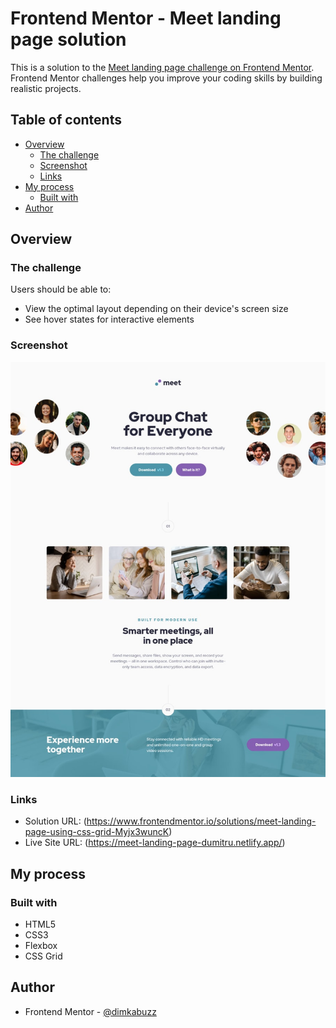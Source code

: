 # Frontend Mentor - Meet landing page solution

This is a solution to the [Meet landing page challenge on Frontend Mentor](https://www.frontendmentor.io/challenges/meet-landing-page-rbTDS6OUR). Frontend Mentor challenges help you improve your coding skills by building realistic projects.

## Table of contents

- [Overview](#overview)
  - [The challenge](#the-challenge)
  - [Screenshot](#screenshot)
  - [Links](#links)
- [My process](#my-process)
  - [Built with](#built-with)
- [Author](#author)

## Overview

### The challenge

Users should be able to:

- View the optimal layout depending on their device's screen size
- See hover states for interactive elements

### Screenshot

![](./screenshot.jpg)

### Links

- Solution URL: (https://www.frontendmentor.io/solutions/meet-landing-page-using-css-grid-Myjx3wuncK)
- Live Site URL: (https://meet-landing-page-dumitru.netlify.app/)

## My process

### Built with

- HTML5
- CSS3
- Flexbox
- CSS Grid

## Author

- Frontend Mentor - [@dimkabuzz](https://www.frontendmentor.io/profile/dimkabuzz)
